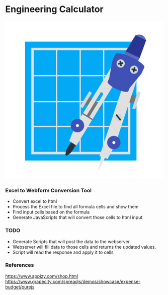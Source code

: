 # Engineering Calculator

![](https://github.com/balajigunasekaran/EngineeringCalculator/blob/master/src/assets/img/favicons/logo.png)

### Excel to Webform Conversion Tool
  - Convert excel to html
  - Process the Excel file to find all formula cells and show them
  - Find input cells based on the formula
  - Generate JavaScripts that will convert those cells to html input

### TODO
  - Generate Scripts that will post the data to the webserver
  - Webserver will fill data to those cells and returns the updated values.
  - Script will read the response and apply it to cells

### References

https://www.appizy.com/shop.html
https://www.grapecity.com/spreadjs/demos/showcase/expense-budget/purejs